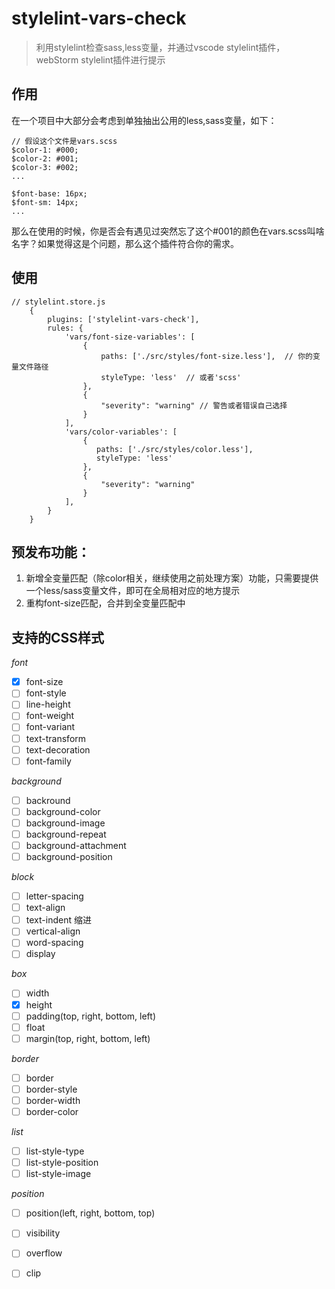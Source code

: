 # stylelint-vars-check

> 利用stylelint检查sass,less变量，并通过vscode stylelint插件，webStorm stylelint插件进行提示

## 作用

在一个项目中大部分会考虑到单独抽出公用的less,sass变量，如下：

```text
// 假设这个文件是vars.scss
$color-1: #000;
$color-2: #001;
$color-3: #002;
...

$font-base: 16px;
$font-sm: 14px;
...
```

那么在使用的时候，你是否会有遇见过突然忘了这个#001的颜色在vars.scss叫啥名字？如果觉得这是个问题，那么这个插件符合你的需求。

## 使用

```text
// stylelint.store.js
    {
        plugins: ['stylelint-vars-check'],
        rules: {
            'vars/font-size-variables': [
                {
                    paths: ['./src/styles/font-size.less'],  // 你的变量文件路径
                    styleType: 'less'  // 或者'scss'
                },
                {
                    "severity": "warning" // 警告或者错误自己选择
                }
            ],
            'vars/color-variables': [
                {
                   paths: ['./src/styles/color.less'],
                   styleType: 'less'
                },
                {
                    "severity": "warning"
                }
            ],
        }
    }
```

## 预发布功能：

1. 新增全变量匹配（除color相关，继续使用之前处理方案）功能，只需要提供一个less/sass变量文件，即可在全局相对应的地方提示
2. 重构font-size匹配，合并到全变量匹配中

## 支持的CSS样式

*font*

- [x] font-size
- [ ] font-style
- [ ] line-height
- [ ] font-weight
- [ ] font-variant
- [ ] text-transform
- [ ] text-decoration
- [ ] font-family

*background*

- [ ] backround
- [ ] background-color
- [ ] background-image
- [ ] background-repeat
- [ ] background-attachment
- [ ] background-position

*block*

- [ ] letter-spacing
- [ ] text-align
- [ ] text-indent 缩进
- [ ] vertical-align
- [ ] word-spacing
- [ ] display

*box*

- [ ] width
- [x] height
- [ ] padding(top, right, bottom, left)
- [ ] float
- [ ] margin(top, right, bottom, left)

*border*

- [ ] border
- [ ] border-style
- [ ] border-width
- [ ] border-color

*list*

- [ ] list-style-type
- [ ] list-style-position
- [ ] list-style-image

*position*

- [ ] position(left, right, bottom, top)
- [ ] visibility
- [ ] overflow
- [ ] clip

